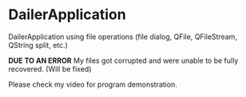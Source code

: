 # DailerApplication
DailerApplication using file operations (file dialog, QFile, QFileStream, QString split, etc.)

**DUE TO AN ERROR** My files got corrupted and were unable to be fully recovered. (Will be fixed)

Please check my video for program demonstration.
